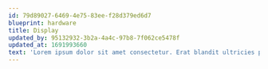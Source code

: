 ```yaml
---
id: 79d89027-6469-4e75-83ee-f28d379ed6d7
blueprint: hardware
title: Display
updated_by: 95132932-3b2a-4a4c-97b8-7f062ce5478f
updated_at: 1691993660
text: 'Lorem ipsum dolor sit amet consectetur. Erat blandit ultricies pharetra semper eget consequat. Sollicitudin id.'
---
```

